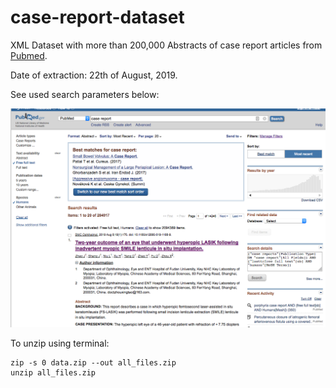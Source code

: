 # case-report-dataset

XML Dataset with more than 200,000 Abstracts of case report articles from [Pubmed](https://pubmed.gov/).

Date of extraction: 22th of August, 2019.

See used search parameters below:

![alt text](https://github.com/marcelotournier/case-report-dataset/raw/master/parameters.png) 

To unzip using terminal:
```
zip -s 0 data.zip --out all_files.zip
unzip all_files.zip
```
